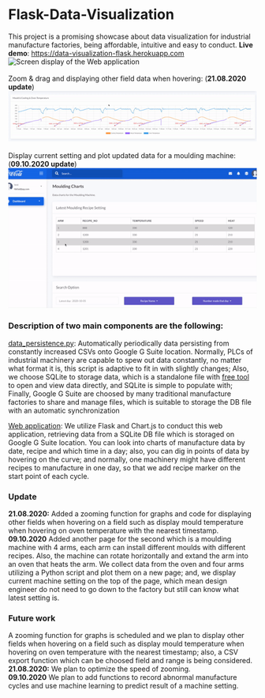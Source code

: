 # Flask-Data-Visualization

This project is a promising showcase about data visualization for industrial manufacture factories, being affordable, intuitive and easy to conduct. **Live demo**: https://data-visualization-flask.herokuapp.com<br/>
<img title="Screen display of the Web application" width="700" src="gif.gif"><br/><br/>
Zoom & drag and displaying other field data when hovering: (**21.08.2020 update**)<br/>
<img title="Screen display of the Web application" width="700" src="zoom.gif"><br/><br/>
Display current setting and plot updated data for a moulding machine: (**09.10.2020 update**)<br/>
<img title="Screen display of the Web application" width="700" src="reinhard.gif">


### Description of two main components are the following: <br/>
[data_persistence.py](https://github.com/MaYatKit/Flask-Data-Visualization/blob/master/data_persistence.py): Automatically periodically data persisting from constantly increased CSVs onto Google G Suite location. Normally, PLCs of industrial machinery are capable to spew out data constantly, no matter what format it is, this script is adaptive to fit in with slightly changes; Also, we choose SQLite to storage data, which is a standalone file with [free tool](https://sqlitebrowser.org/) to open and view data directly, and SQLite is simple to populate with; Finally, Google G Suite are choosed by many traditional manufacture factories to share and manage files, which is suitable to storage the DB file with an automatic synchronization 

[Web application](https://data-visualization-flask.herokuapp.com/rock_roll_charts.html): We utilize Flask and Chart.js to conduct this web application, retrieving data from a SQLite DB file which is storaged on Google G Suite location. You can look into charts of manufacture data by date, recipe and which time in a day; also, you can dig in points of data by hovering on the curve; and normally, one machinery might have different recipes to manufacture in one day, so that we add recipe marker on the start point of each cycle.

### Update
**21.08.2020:** Added a zooming function for graphs and code for displaying other fields when hovering on a field such as display mould temperature when hovering on oven temperature with the nearest timestamp.<br/>
**09.10.2020** Added another page for the second which is a moulding machine with 4 arms, each arm can install different moulds with different recipes. Also, the machine can rotate horizontally and extand the arm into an oven that heats the arm. We collect data from the oven and four arms utilizing a Python script and plot them on a new page; and, we display current machine setting on the top of the page, which mean design engineer do not need to go down to the factory but still can know what latest setting is.



### Future work
A zooming function for graphs is scheduled and we plan to display other fields when hovering on a field such as display mould temperature when hovering on oven temperature with the nearest timestamp; also, a CSV export function which can be choosed field and range is being considered.<br/>
**21.08.2020:** We plan to optimize the speed of zooming.<br/>
**09.10.2020** We plan to add functions to record abnormal manufacture cycles and use machine learning to predict result of a machine setting.  
